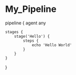 # My_Pipeline
pipeline {
    agent any

    stages {
        stage('Hello') {
            steps {
                echo 'Hello World'
            }
        }
    }
}
